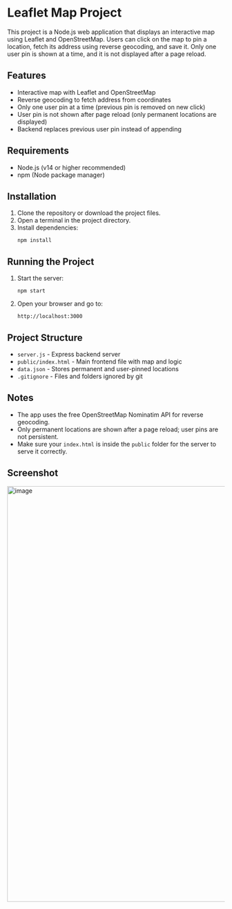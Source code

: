 # Leaflet Map Project

This project is a Node.js web application that displays an interactive map using Leaflet and OpenStreetMap. Users can click on the map to pin a location, fetch its address using reverse geocoding, and save it. Only one user pin is shown at a time, and it is not displayed after a page reload.

## Features
- Interactive map with Leaflet and OpenStreetMap
- Reverse geocoding to fetch address from coordinates
- Only one user pin at a time (previous pin is removed on new click)
- User pin is not shown after page reload (only permanent locations are displayed)
- Backend replaces previous user pin instead of appending

## Requirements
- Node.js (v14 or higher recommended)
- npm (Node package manager)

## Installation
1. Clone the repository or download the project files.
2. Open a terminal in the project directory.
3. Install dependencies:
   ```
   npm install
   ```

## Running the Project
1. Start the server:
   ```
   npm start
   ```
2. Open your browser and go to:
   ```
   http://localhost:3000
   ```

## Project Structure
- `server.js` - Express backend server
- `public/index.html` - Main frontend file with map and logic
- `data.json` - Stores permanent and user-pinned locations
- `.gitignore` - Files and folders ignored by git

## Notes
- The app uses the free OpenStreetMap Nominatim API for reverse geocoding.
- Only permanent locations are shown after a page reload; user pins are not persistent.
- Make sure your `index.html` is inside the `public` folder for the server to serve it correctly.

## Screenshot

<img width="1891" height="962" alt="image" src="https://github.com/user-attachments/assets/11de9bce-fdd4-4fbc-b177-f62592f05756" />



